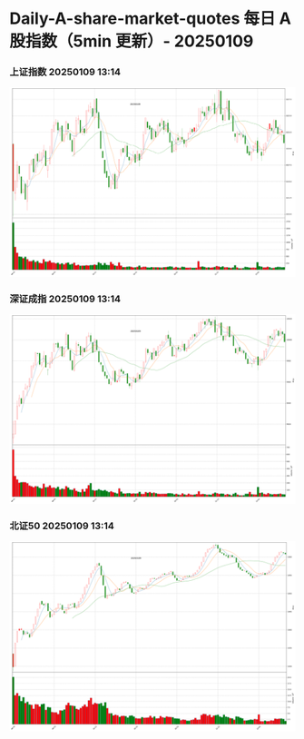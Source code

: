 
# Daily-A-share-market-quotes 每日 A 股指数（5min 更新）- 20250109

### 上证指数 20250109 13:14
![](./fig/2025/1/20250109-sh000001.png)

### 深证成指 20250109 13:14
![](./fig/2025/1/20250109-sz399001.png)

### 北证50 20250109 13:14
![](./fig/2025/1/20250109-bj899050.png)
